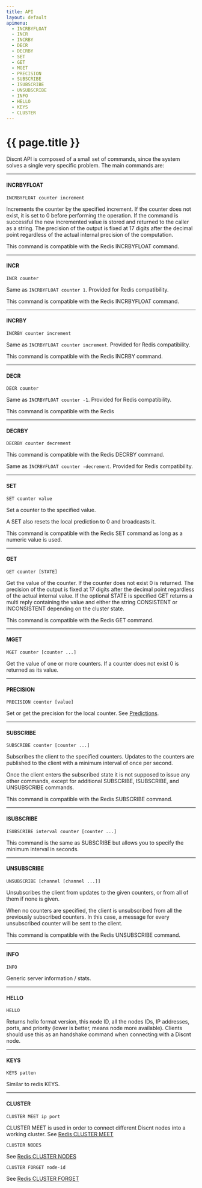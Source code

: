 ```yaml
---
title: API
layout: default
apimenu:
  - INCRBYFLOAT
  - INCR
  - INCRBY
  - DECR
  - DECRBY
  - SET
  - GET
  - MGET
  - PRECISION
  - SUBSCRIBE
  - ISUBSCRIBE
  - UNSUBSCRIBE
  - INFO
  - HELLO
  - KEYS
  - CLUSTER
---
```


{{ page.title }}
===

Discnt API is composed of a small set of commands, since the system solves a
single very specific problem. The main commands are:


<hr id="incrbyfloat">
<h4>INCRBYFLOAT</h4>

    INCRBYFLOAT counter increment

Increments the counter by the specified increment. If the counter does not exist, it is set to 0 before performing the operation. 
If the command is successful the new incremented value is stored and returned to the caller as a string.
The precision of the output is fixed at 17 digits after the decimal point regardless of the actual internal precision of the computation.

This command is compatible with the Redis INCRBYFLOAT command.


<hr id="incr">
<h4>INCR</h4>

    INCR counter

Same as `INCRBYFLOAT counter 1`. Provided for Redis compatibility.

This command is compatible with the Redis INCRBYFLOAT command.


<hr id="incrby">
<h4>INCRBY</h4>

    INCRBY counter increment

Same as `INCRBYFLOAT counter increment`. Provided for Redis compatibility.

This command is compatible with the Redis INCRBY command.

<hr id="decr">
<h4>DECR</h4>

    DECR counter

Same as `INCRBYFLOAT counter -1`. Provided for Redis compatibility.

This command is compatible with the Redis 


<hr id="decrby">
<h4>DECRBY</h4>

    DECRBY counter decrement

This command is compatible with the Redis DECRBY command.

Same as `INCRBYFLOAT counter -decrement`. Provided for Redis compatibility.


<hr id="set">
<h4>SET</h4>

    SET counter value

Set a counter to the specified value.

A SET also resets the local prediction to 0 and broadcasts it.

This command is compatible with the Redis SET command as long as a numeric value is used.


<hr id="get">
<h4>GET</h4>

    GET counter [STATE]

Get the value of the counter. If the counter does not exist 0 is returned.
The precision of the output is fixed at 17 digits after the decimal point regardless of the actual internal value.
If the optional STATE is specified GET returns a multi reply containing the value and either the string CONSISTENT or
INCONSISTENT depending on the cluster state.

This command is compatible with the Redis GET command.


<hr id="mget">
<h4>MGET</h4>

    MGET counter [counter ...]

Get the value of one or more counters. If a counter does not exist 0 is returned as its value.


<hr id="precision">
<h4>PRECISION</h4>

    PRECISION counter [value]

Set or get the precision for the local counter. See [Predictions](/#predictions).


<hr id="subscribe">
<h4>SUBSCRIBE</h4>

    SUBSCRIBE counter [counter ...]

Subscribes the client to the specified counters. Updates to the counters are published to the client with a minimum interval of once per second.

Once the client enters the subscribed state it is not supposed to issue any other commands, except for additional SUBSCRIBE, ISUBSCRIBE, and UNSUBSCRIBE commands.

This command is compatible with the Redis SUBSCRIBE command.


<hr id="isubscribe">
<h4>ISUBSCRIBE</h4>

    ISUBSCRIBE interval counter [counter ...]

This command is the same as SUBSCRIBE but allows you to specify the minimum interval in seconds.


<hr id="unsubscribe">
<h4>UNSUBSCRIBE</h4>

    UNSUBSCRIBE [channel [channel ...]]

Unsubscribes the client from updates to the given counters, or from all of them if none is given.

When no counters are specified, the client is unsubscribed from all the previously subscribed counters. In this case, a message for every unsubscribed counter will be sent to the client.

This command is compatible with the Redis UNSUBSCRIBE command.


<hr id="info">
<h4>INFO</h4>

    INFO

Generic server information / stats.


<hr id="hello">
<h4>HELLO</h4>

    HELLO

Returns hello format version, this node ID, all the nodes IDs, IP addresses,
ports, and priority (lower is better, means node more available).
Clients should use this as an handshake command when connecting with a
Discnt node.


<hr id="keys">
<h4>KEYS</h4>

    KEYS patten

Similar to redis KEYS.


<hr id="cluster">
<h4>CLUSTER</h4>

    CLUSTER MEET ip port

CLUSTER MEET is used in order to connect different Discnt nodes into a working cluster.
See [Redis CLUSTER MEET](http://redis.io/commands/cluster-meet)

    CLUSTER NODES

See [Redis CLUSTER NODES](http://redis.io/commands/cluster-nodes)

    CLUSTER FORGET node-id

See [Redis CLUSTER FORGET](http://redis.io/commands/cluster-forget)

